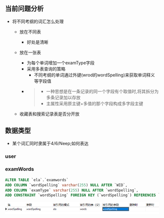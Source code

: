 ## 当前问题分析

- 将不同考纲的词汇怎么处理
  - 放在不同表

    - 好处是清晰
  - 放在一张表

    - 为每个单词增加一个examType字段
    - 采用多表查询的策略
      - 不同考纲的单词通过外键(wrod的wordSpelling)来获取单词释义等字段值
    - > - 一种思想是在一条记录的同一个字段有个取值时,将其拆分为多条记录加以存放
      > - 主属性采用原主键+多值的那个字段构成多字段主键
      >
  - 收藏表和搜索记录表是否分开放


## 数据类型

- 某个词汇同时隶属于4/6/Neep;如何表达

### user

### examWords

```sql
ALTER TABLE `ela`.`examwords` 
ADD COLUMN `wordSpelling` varchar(255) NULL AFTER `WID`,
ADD COLUMN `examType` varchar(255) NULL AFTER `wordSpelling`,
ADD CONSTRAINT `wordSpelling` FOREIGN KEY (`wordSpelling`) REFERENCES `ela`.`words` (`wordSpelling`);
```

![1648170962804.png](image/DataBase/1648170962804.png)
